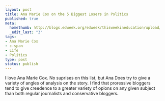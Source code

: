 ```yaml
--- 
layout: post
title: Ana Marie Cox on the 5 Biggest Losers in Politics
published: true
meta: 
  homethumb: http://blogs.edweek.org/edweek/thisweekineducation/upload/2007/06/mainstream_bloggings_perils_pl/ana%20marie%20cox.jpg
  _edit_last: "3"
tags: 
- Ana Marie Cox
- c-span
- Life
- Politics
type: post
status: publish
---
```

I love Ana Marie Cox. No suprises on this list, but Ana Does try to give a variety of angles of analysis on the story. I find that proressive bloggers tend to give creedence to a greater variety of opions on any given subject than both regular journalists and conservative bloggers. 
